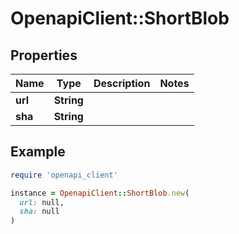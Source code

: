 # OpenapiClient::ShortBlob

## Properties

| Name | Type | Description | Notes |
| ---- | ---- | ----------- | ----- |
| **url** | **String** |  |  |
| **sha** | **String** |  |  |

## Example

```ruby
require 'openapi_client'

instance = OpenapiClient::ShortBlob.new(
  url: null,
  sha: null
)
```

